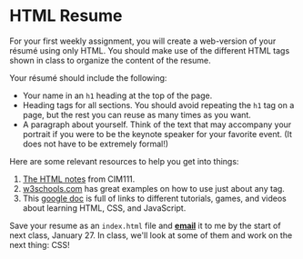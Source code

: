 # HTML Resume

For your first weekly assignment, you will create a web-version of your résumé using only HTML. You should make use of the different HTML tags shown in class to organize the content of the resume.

Your résumé should include the following:

* Your name in an `h1` heading at the top of the page.
* Heading tags for all sections. You should avoid repeating the `h1` tag on a page, but the rest you can reuse as many times as you want.
* A paragraph about yourself. Think of the text that may accompany your portrait if you were to be the keynote speaker for your favorite event. (It does not have to be extremely formal!)

Here are some relevant resources to help you get into things:

1. [The HTML notes](https://github.com/UMInteractive/Weblab/blob/master/notes/2-HTML.md) from CIM111.
1. [w3schools.com](https://www.w3schools.com/tags/default.asp) has great examples on how to use just about any tag.
1. This [google doc](https://docs.google.com/document/d/1InwH6HWiQ_k6GI23b5PbSHeomp1depr_eX7gWWOOIXY/edit#) is full of links to different tutorials, games, and videos about learning HTML, CSS, and JavaScript.

Save your resume as an `index.html` file and **[email](mailto:lennymartinezd@gmail.com)** it to me by the start of next class, January 27. In class, we'll look at some of them and work on the next thing: CSS!
